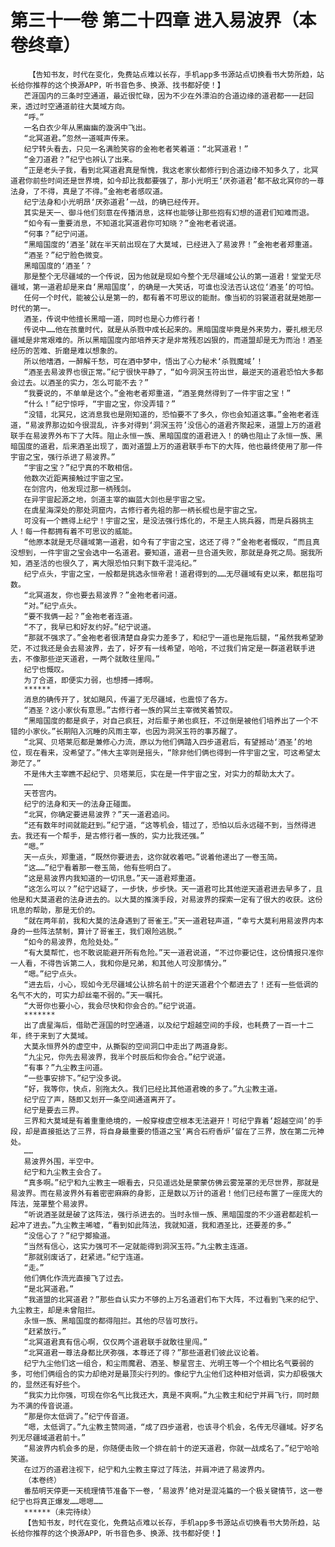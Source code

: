 # 第三十一卷 第二十四章 进入易波界（本卷终章）
        【告知书友，时代在变化，免费站点难以长存，手机app多书源站点切换看书大势所趋，站长给你推荐的这个换源APP，听书音色多、换源、找书都好使！】
       芒涯国内的三条时空通道，最近很忙碌，因为不少在外漂泊的合道边缘的道君都一一赶回来，透过时空通道前往大莫域方向。
       “呼。”
       一名白衣少年从黑幽幽的漩涡中飞出。
       “北冥道君。”忽然一道喊声传来。
       纪宁转头看去，只见一名满脸笑容的金袍老者笑着道：“北冥道君！”
       “金刀道君？”纪宁也辨认了出来。
       “正是老头子我，看到北冥道君真是惭愧，我这老家伙都修行到合道边缘不知多久了，北冥道君你前些时间还是世界境，如今却比我都要强了，那小光明王‘厌弥道君’都不敌北冥你的一尊法身，了不得，真是了不得。”金袍老者感叹道。
       纪宁法身和小光明昂‘厌弥道君’一战，的确已经传开。
       其实是天一、御斗他们刻意在传播消息，这样也能够让那些抱有幻想的道君们知难而退。
       “如今有一重要消息，不知道北冥道君你可知晓？”金袍老者说道。
       “何事？”纪宁问道。
       “黑暗国度的‘酒圣’就在半天前出现在了大莫域，已经进入了易波界！”金袍老者郑重道。
       “酒圣？”纪宁脸色微变。
       黑暗国度的‘酒圣’？
       那是整个无尽疆域的一个传说，因为他就是现如今整个无尽疆域公认的第一道君！堂堂无尽疆域，第一道君却是来自‘黑暗国度’，的确是一大笑话，可谁也没法否认这位‘酒圣’的可怕。
       任何一个时代，能被公认是第一的，都有着不可思议的能耐。像当初的羽裳道君就是她那一时代的第一。
       酒圣，传说中他擅长黑暗一道，同时也是心力修行者！
       传说中……他在孩童时代，就是从杀戮中成长起来的。黑暗国度毕竟是外来势力，要扎根无尽疆域是非常艰难的。所以黑暗国度内部培养天才是非常残忍凶狠的，而道盟却是无为而治！酒圣经历的苦难、折磨是难以想象的。
       所以他嗜酒，一醉解千愁，可在酒中梦中，悟出了心力秘术‘杀戮魔域’！
       “酒圣去易波界也很正常。”纪宁很快平静了，“如今洞溟玉符出世，最逆天的道君恐怕大多都会过去。以酒圣的实力，怎么可能不去？”
       “我要说的，不单单是这个。”金袍老者郑重道，“酒圣竟然得到了一件宇宙之宝！”
       “什么！”纪宁惊呼，“宇宙之宝，你没弄错？”
       “没错，北冥兄，这消息我也是刚知道的，恐怕要不了多久，你也会知道这事。”金袍老者连道，“易波界那边如今很混乱，许多对得到‘洞溟玉符’没信心的道君齐聚起来，道盟上万的道君联手在易波界外布下了大阵。阻止永恒一族、黑暗国度的道君进入！的确也阻止了永恒一族、黑暗国度的道君，后来酒圣出现了，面对道盟上万的道君联手布下的大阵，他也最终使用了那一件宇宙之宝，强行杀进了易波界。”
       “宇宙之宝？”纪宁真的不敢相信。
       他数次近距离接触过宇宙之宝。
       在剑宫内，他发现过那一柄残剑。
       在异宇宙起源之地，剑道主宰的幽蓝大剑也是宇宙之宝。
       在虞星海深处的那处洞窟内，古修行者先祖的那一柄长棍也是宇宙之宝。
       可没有一个瞧得上纪宁！宇宙之宝，是没法强行炼化的，不是主人挑兵器，而是兵器挑主人！每一件都拥有着不可思议的威能。
       “他原本就是无尽疆域第一道君，如今有了宇宙之宝，这还了得？”金袍老者慨叹，“而且真没想到，一件宇宙之宝会选中一名道君。要知道，道君一旦合道失败，那就是身死之局。据我所知，酒圣活的也很久了，离大限恐怕只剩下数千混沌纪。”
       纪宁点头，宇宙之宝，一般都是挑选永恒帝君！道君得到的……无尽疆域有史以来，都屈指可数。
       “北冥道友，你也要去易波界？”金袍老者问道。
       “对。”纪宁点头。
       “要不我俩一起？”金袍老者连道。
       “不了，我早已和好友约好。”纪宁说道。
       “那就不强求了。”金袍老者很清楚自身实力差多了，和纪宁一道也是拖后腿，“虽然我希望渺茫，不过我还是会去易波界，去了，好歹有一线希望，哈哈，不过我们肯定是一群道君联手进去，不像那些逆天道君，一两个就敢往里闯。”
       纪宁也慨叹。
       为了合道，即便实力弱，也想搏一搏啊。
       ******
       消息的确传开了，犹如飓风，传遍了无尽疆域，也震惊了各方。
       “酒圣？这小家伙有意思。”古修行者一族的冥兰主宰微笑着赞叹。
       “黑暗国度的都是疯子，对自己疯狂，对后辈子弟也疯狂，不过倒是被他们培养出了一个不错的小家伙。”长期陷入沉睡的风雨主宰，也因为洞溟玉符的事苏醒了。
       “北冥、贝塔莱厄都是兼修心力流，原以为他们俩踏入四步道君后，有望撼动‘酒圣’的地位，现在看来，没希望了。”伟大主宰则是摇头，“除非他们俩也得到一件宇宙之宝，可这希望太渺茫了。”
       不是伟大主宰瞧不起纪宁、贝塔莱厄，实在是一件宇宙之宝，对实力的帮助太大了。
       ……
       天苍宫内。
       纪宁的法身和天一的法身正碰面。
       “北冥，你确定要进易波界？”天一道君追问。
       “还有数年时间就能赶到。”纪宁道，“这等机会，错过了，恐怕以后永远碰不到，当然得进去。我还有一个帮手，是古修行者一族的，实力比我还强。”
       “嗯。”
       天一点头，郑重道，“既然你要进去，这你就收着吧。”说着他递出了一卷玉简。
       “这……”纪宁看着那一卷玉简，他有些明白了。
       “这是易波界内我知道的一切讯息。”天一道君郑重道。
       “这怎么可以？”纪宁迟疑了，一步快，步步快。天一道君可比其他逆天道君进去早多了，且他是和大莫道君的法身进去的。以大莫的推演手段，对易波界的探索一定有了很大的收获。这份讯息的帮助，那是无价的。
       “就在两年前，我和大莫的法身遇到了哥雀王。”天一道君轻声道，“幸亏大莫利用易波界内本身的一些阵法禁制，算计了哥雀王，我们艰险逃脱。”
       “如今的易波界，危险处处。”
       “有大莫帮忙，也不敢说能避开所有危险。”天一道君说道，“不过你要记住，这份情报只准你一人看，不得告诉第二人，我和你是兄弟，和其他人可没那情分。”
       “嗯。”纪宁点头。
       “进去后，小心，现如今无尽疆域公认排名前十的逆天道君个个都进去了！还有一些低调的名气不大的，可实力却丝毫不弱的。”天一嘱托。
       “大哥你也要小心，我会尽快和你会合的。”纪宁说道。
       *******
       出了虞星海后，借助芒涯国的时空通道，以及纪宁超越空间的手段，也耗费了一百一十二年，终于来到了大莫域。
       大莫永恒界外的虚空中，从撕裂的空间洞口中走出了两道身影。
       “九尘兄，你先去易波界，我半个时辰后和你会合。”纪宁说道。
       “有事？”九尘教主问道。
       “一些事安排下。”纪宁没多说。
       “好，我等你，快点，别拖太久。我们已经比其他道君晚的多了。”九尘教主道。
       纪宁应了声，随即又划开一条空间通道离开了。
       纪宁是要去三界。
       三界和大莫域是有着重重绝境的，一般穿梭虚空根本无法避开！可纪宁靠着‘超越空间’的手段，却是直接抵达了三界，将自身最重要的悟道之宝‘离合石府香炉’留在了三界，放在第二元神处。
       ……
       易波界外围，半空中。
       纪宁和九尘教主会合了。
       “真多啊。”纪宁和九尘教主一眼看去，只见遥远处是蒙蒙仿佛云雾笼罩的无尽世界，那就是易波界。而在易波界外有着密密麻麻的身影，正是数以万计的道君！他们已经布置了一座庞大的阵法，笼罩整个易波界。
       “听说酒圣就是破了这阵法，强行杀进去的。当时永恒一族、黑暗国度的不少道君都趁机一起冲了进去。”九尘教主唏嘘，“看到如此阵法，我就知道，我和酒圣比，还要差的多。”
       “没信心了？”纪宁揶揄道。
       “当然有信心，这实力强可不一定就能得到洞溟玉符。”九尘教主连道。
       “那就别废话了，赶紧进。”纪宁连道。
       “走。”
       他们俩化作流光直接飞了过去。
       “是北冥道君。”
       “我道盟的北冥道君？”那些自认实力不够的上万名道君们布下大阵，不过看到飞来的纪宁、九尘教主，却是未曾阻拦。
       永恒一族、黑暗国度的都得阻拦。其他的尽皆可放行。
       “赶紧放行。”
       “北冥道君真有信心啊，仅仅两个道君联手就敢往里闯。”
       “北冥道君一尊法身都比厌弥强，本尊还了得？”那些道君们彼此议论着。
       纪宁九尘他们这一组合，和尘雨魔君、酒圣、黎星宫主、光明王等一个个相比名气要弱的多，可他们俩组合的实力却绝对是最顶尖行列的。像纪宁九尘他们这种相对低调，实力却极强大的，显然还有好些个。
       “我实力比你强，可现在你名气比我还大，真是不爽啊。”九尘教主和纪宁并肩飞行，同时颇为不满的传音说道。
       “那是你太低调了。”纪宁传音道。
       “嗯，太低调了。”九尘教主赞同道，“成了四步道君，也该寻个机会，名传无尽疆域。好歹名列无尽疆域道君前十。”
       “易波界内机会多的是，你随便击败一个排在前十的逆天道君，你就一战成名了。”纪宁哈哈笑道。
       在过万的道君注视下，纪宁和九尘教主穿过了阵法，并肩冲进了易波界内。
       （本卷终）
       番茄明天停更一天梳理情节准备下一卷，‘易波界’绝对是混沌篇的一个极关键情节，这一卷纪宁也将真正爆发……嗯嗯……
       ******（未完待续）
       【告知书友，时代在变化，免费站点难以长存，手机app多书源站点切换看书大势所趋，站长给你推荐的这个换源APP，听书音色多、换源、找书都好使！】